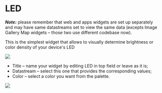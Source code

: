 # LED

_**Note:**_ please remember that web and apps widgets are set up separately and may have same datastreams set to view the same data (excepts Image Gallery Map widgets – those two use different codebase now).

This is the simplest widget that allows to visually determine brightness or color density of your device's LED

![](../../../.gitbook/assets/led\_change.gif)

* Title – name your widget by editing LED in top field or leave as it is;
* Datastream – select this one that provides the corresponding values;
* Color – select a color you want from the palette.

![](../../../.gitbook/assets/led.gif)
